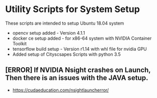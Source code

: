 # Utility Scripts for System Setup
These scripts are intended to setup Ubuntu 18.04 system

- opencv setup added - Version 4.1.1
- docker ce setup added - for x86-64 system with NVIDIA Container Toolkit
- tensorflow build setup - Version r1.14 with whl file for nvidia GPU 
- Added setup of Cityscsapes Scripts with python 3.5

## [ERROR] If NVIDIA Nsight crashes on Launch, Then there is an issues with the JAVA setup.
- https://cudaeducation.com/nsightlauncherror/
